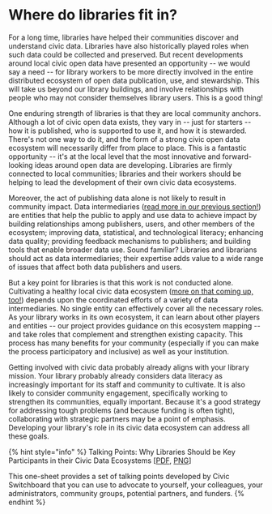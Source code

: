 # Where do libraries fit in?

For a long time, libraries have helped their communities discover and understand civic data. Libraries have also historically played roles when such data could be collected and preserved. But recent developments around local civic open data have presented an opportunity -- we would say a need -- for library workers to be more directly involved in the entire distributed ecosystem of open data publication, use, and stewardship. This will take us beyond our library buildings, and involve relationships with people who may not consider themselves library users. This is a good thing!

One enduring strength of libraries is that they are local community anchors. Although a lot of civic open data exists, they vary in -- just for starters -- how it is published, who is supported to use it, and how it is stewarded. There's not one way to do it, and the form of a strong civic open data ecosystem will necessarily differ from place to place. This is a fantastic opportunity -- it's at the local level that the most innovative and forward-looking ideas around open data are developing. Libraries are firmly connected to local communities; libraries and their workers should be helping to lead the development of their own civic data ecosystems.

Moreover, the act of publishing data alone is not likely to result in community impact. Data intermediaries \([read more in our previous section!](defining-a-data-intermediary.md)\) are entities that help the public to apply and use data to achieve impact by building relationships among publishers, users, and other members of the ecosystem; improving data, statistical, and technological literacy; enhancing data quality; providing feedback mechanisms to publishers; and building tools that enable broader data use. Sound familiar? Libraries and librarians should act as data intermediaries; their expertise adds value to a wide range of issues that affect both data publishers and users.

But a key point for libraries is that this work is not conducted alone. Cultivating a healthy local civic data ecosystem \([more on that coming up, too!](../understanding-your-ecosystem/mapping-your-ecosystem.md)\) depends upon the coordinated efforts of a variety of data intermediaries. No single entity can effectively cover all the necessary roles. As your library works in its own ecosystem, it can learn about other players and entities -- our project provides guidance on this ecosystem mapping -- and take roles that complement and strengthen existing capacity. This process has many benefits for your community \(especially if you can make the process participatory and inclusive\) as well as your institution.

Getting involved with civic data probably already aligns with your library mission. Your library probably already considers data literacy as increasingly important for its staff and community to cultivate. It is also likely to consider community engagement, specifically working to strengthen its communities, equally important. Because it's a good strategy for addressing tough problems \(and because funding is often tight\), collaborating with strategic partners may be a point of emphasis. Developing your library's role in its civic data ecosystem can address all these goals.

{% hint style="info" %}
Talking Points: Why Libraries Should be Key Participants in their Civic Data Ecosystems \[[PDF](https://github.com/civic-switchboard/guide/blob/master/toolkit/CSTalkingPoints.pdf), [PNG](https://github.com/civic-switchboard/guide/blob/master/toolkit/CSTalkingPoints.png)\]

This one-sheet provides a set of talking points developed by Civic Switchboard that you can use to advocate to yourself, your colleagues, your administrators, community groups, potential partners, and funders. 
{% endhint %}



